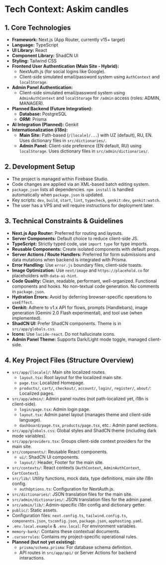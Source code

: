 
# Tech Context: Askim candles

## 1. Core Technologies

*   **Framework:** Next.js (App Router, currently v15+ target)
*   **Language:** TypeScript
*   **UI Library:** React
*   **Component Library:** ShadCN UI
*   **Styling:** Tailwind CSS
*   **Frontend User Authentication (Main Site - Hybrid):**
    *   NextAuth.js (for social logins like Google).
    *   Client-side simulated email/password system using `AuthContext` and `localStorage`.
*   **Admin Panel Authentication:**
    *   Client-side simulated email/password system using `AdminAuthContext` and `localStorage` for `/admin` access (roles: ADMIN, MANAGER).
*   **Planned Backend (Future Integration):**
    *   **Database:** PostgreSQL
    *   **ORM:** Prisma
*   **AI Integration (Planned):** Genkit
*   **Internationalization (i18n):**
    *   **Main Site:** Path-based (`/[locale]/...`) with UZ (default), RU, EN. Uses dictionary files in `src/dictionaries/`.
    *   **Admin Panel:** Client-side preference (EN default, RU) using `localStorage`. Uses dictionary files in `src/admin/dictionaries/`.

## 2. Development Setup

*   The project is managed within Firebase Studio.
*   Code changes are applied via an XML-based batch editing system.
*   `package.json` lists all dependencies. `npm install` is handled automatically when `package.json` is updated.
*   Key scripts: `dev`, `build`, `start`, `lint`, `typecheck`, `genkit:dev`, `genkit:watch`.
*   The user has a VPS and will require instructions for deployment later.

## 3. Technical Constraints & Guidelines

*   **Next.js App Router:** Preferred for routing and layouts.
*   **Server Components:** Default choice to reduce client-side JS.
*   **TypeScript:** Strictly typed code, use `import type` for type imports.
*   **Reusable Components:** Create isolated components with default props.
*   **Server Actions / Route Handlers:** Preferred for form submissions and data mutations when backend is integrated with Prisma.
*   **Error Handling:** Use `error.js` boundary files, client-side toasts.
*   **Image Optimization:** Use `next/image` and `https://placehold.co` for placeholders with `data-ai-hint`.
*   **Code Quality:** Clean, readable, performant, well-organized. Functional components and hooks. No non-textual code generation. No comments in `package.json`.
*   **Hydration Errors:** Avoid by deferring browser-specific operations to `useEffect`.
*   **Genkit:** Adhere to v1.x API for flows, prompts (Handlebars), image generation (Gemini 2.0 Flash experimental), and tool use (when implemented).
*   **ShadCN UI:** Prefer ShadCN components. Theme is in `src/app/globals.css`.
*   **Icons:** Use `lucide-react`. Do not hallucinate icons.
*   **Admin Panel Theme:** Supports Dark/Light mode toggle, managed client-side.

## 4. Key Project Files (Structure Overview)

*   `src/app/[locale]/`: Main site localized routes.
    *   `layout.tsx`: Root layout for the localized main site.
    *   `page.tsx`: Localized Homepage.
    *   `products/`, `cart/`, `checkout/`, `account/`, `login/`, `register/`, `about/`: Localized pages.
*   `src/app/admin/`: Admin panel routes (not path-localized yet, i18n is client-side).
    *   `login/page.tsx`: Admin login page.
    *   `layout.tsx`: Admin panel layout (manages theme and client-side language).
    *   `dashboard/page.tsx`, `products/page.tsx`, etc.: Admin panel sections.
*   `src/app/globals.css`: Global styles and ShadCN theme (including dark mode variables).
*   `src/app/providers.tsx`: Groups client-side context providers for the main site.
*   `src/components/`: Reusable React components.
    *   `ui/`: ShadCN UI components.
    *   `layout/`: Header, Footer for the main site.
*   `src/contexts/`: React contexts (`AuthContext`, `AdminAuthContext`, `CartContext`).
*   `src/lib/`: Utility functions, mock data, type definitions, main site i18n config.
    *   `authOptions.ts`: Configuration for NextAuth.js.
*   `src/dictionaries/`: JSON translation files for the main site.
*   `src/admin/dictionaries/`: JSON translation files for the admin panel.
*   `src/admin/lib/`: Admin-specific i18n config and dictionary getter.
*   `public/`: Static assets.
*   Configuration files: `next.config.ts`, `tailwind.config.ts`, `components.json`, `tsconfig.json`, `package.json`, `apphosting.yaml`.
*   `.env.local.example` & `.env.local`: For environment variables.
*   `memory-bank/`: Contains these contextual documents.
*   `.cursorrules`: Contains my project-specific operational rules.
*   **Planned (but not yet existing):**
    *   `prisma/schema.prisma`: For database schema definition.
    *   API routes in `src/app/api/` or Server Actions for backend interactions.
